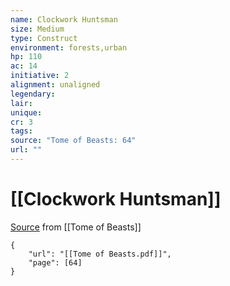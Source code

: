 ```yaml
---
name: Clockwork Huntsman
size: Medium
type: Construct
environment: forests,urban
hp: 110
ac: 14
initiative: 2
alignment: unaligned
legendary: 
lair: 
unique: 
cr: 3
tags: 
source: "Tome of Beasts: 64"
url: ""
---
```

# [[Clockwork Huntsman]]

[Source](zotero://open-pdf/library/items/ULEQWHJM?page=64) from [[Tome of Beasts]]

```pdf
{
	"url": "[[Tome of Beasts.pdf]]",
	"page": [64]
}
```

